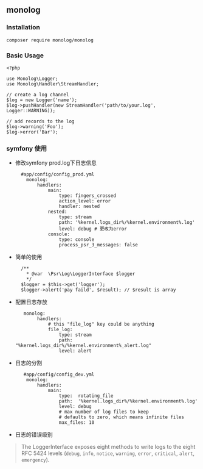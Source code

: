## monolog

### Installation

	composer require monolog/monolog
	
### Basic Usage

	<?php
	
	use Monolog\Logger;
	use Monolog\Handler\StreamHandler;
	
	// create a log channel
	$log = new Logger('name');
	$log->pushHandler(new StreamHandler('path/to/your.log', Logger::WARNING));
	
	// add records to the log
	$log->warning('Foo');
	$log->error('Bar');
	
### symfony 使用

- 修改symfony prod.log下日志信息 

		#app/config/config_prod.yml
		  monolog:
		      handlers:
		          main:
		              type: fingers_crossed
		              action_level: error
		              handler: nested
		          nested:
		              type: stream
		              path: '%kernel.logs_dir%/%kernel.environment%.log'
		              level: debug # 更改为error
		          console:
		              type: console
		              process_psr_3_messages: false
	              
- 简单的使用

		/**
		  * @var  \Psr\Log\LoggerInterface $logger
		  */
		$logger = $this->get('logger');
		$logger->alert('pay faild', $result); // $result is array
	
- 配置日志存放

		 monolog:
		      handlers:
		          # this "file_log" key could be anything
		          file_log:
		              type: stream
		              path: "%kernel.logs_dir%/%kernel.environment%_alert.log"
		              level: alert
	              
- 日志的分割  

		 #app/config/config_dev.yml
		  monolog:
		      handlers:
		          main:
		              type:  rotating_file
		              path:  '%kernel.logs_dir%/%kernel.environment%.log'
		              level: debug
		              # max number of log files to keep
		              # defaults to zero, which means infinite files
		              max_files: 10
	              
- 日志的错误级别

>The LoggerInterface exposes eight methods to write logs to the eight RFC 5424 levels (`debug`, `info`, `notice`, `warning`, `error`, `critical`, `alert`, `emergency`).
